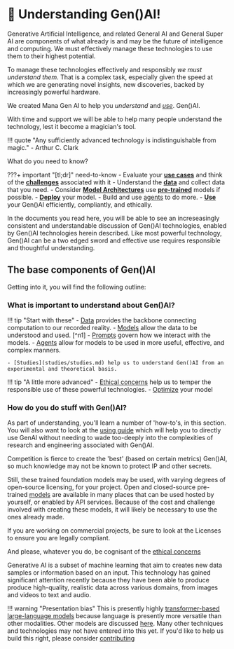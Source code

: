 # 🔮 Understanding Gen()AI! 

Generative Artificial Intelligence, and related General AI and General Super AI are components of what already is and may be the future of intelligence and computing. We must effectively manage these technologies to use them to their highest potential.

To manage these technologies effectively and responsibly _we must understand them_. That is a complex task, especially given the speed at which we are generating novel insights, new discoveries, backed by increasingly powerful hardware.

We created Mana Gen AI to help you _understand_ and [_use_](../Using/index.md). Gen()AI. 

With time and support we will be able to help many people understand the technology, lest it become a magician's tool.

!!! quote "Any sufficiently advanced technology is indistinguishable from magic."
    - Arthur C. Clark

What do you need to know?

???+ important "[tl;dr]" need-to-know
    - Evaluate your [**use cases**](./overview/use_cases.md) and think of the [**challenges**](./overview/challenges.md) associated with it
    - Understand the [**data**](./data/index.md) and collect data that you need.
    - Consider [**Model Architectures**](./architectures/index.md) use [**pre-trained**](./architectures/pre_trained_models.md) models if possible.
    - [**Deploy**](./deploying/index.md) your model.
    - Build and use [agents](./agents/index.md) to do more.
    - [**Use**](../Using/index.md) your Gen()AI efficiently, compliantly, and ethically.

In the documents you read here, you will be able to see an increseasingly consistent and understandable discussion of Gen()AI technologies, enabled by Gen()AI technologies herein described.  Like most powerful technology, Gen()AI can be a two edged sword and effective use requires responsible and thoughtful understanding.

## The base components of Gen()AI

Getting into it, you will find the following outline:

### What is important to understand about Gen()AI?

!!! tip "Start with these"
    - [Data](data/index.md) provides the backbone connecting computation to our recorded reality.
    - [Models](architectures/index.md) allow the data to be understood and used. [^n1]
    - [Prompts](prompting/index.md) govern how we interact with the models.
    - [Agents](agents/index.md) allow for models to be used in more useful, effective, and complex manners.
    
    - [Studies](studies/studies.md) help us to understand Gen()AI from an experimental and theoretical basis.

!!! tip "A little more advanced"
    - [Ethical concerns](../Using/ethically/index.md) help us to temper the responsible use of these powerful technologies.
    - [Optimize](architectures/optimization.md) your model

### How do you do stuff with Gen()AI?

As part of understanding, you'll learn a number of 'how-to's, in this section. You will also want to look at the [using guide](../Using/index.md) which will help you to directly use GenAI without needing to wade too-deeply into the complexities of research and engineering associated with Gen()AI.  

Competition is fierce to create the 'best' (based on certain metrics) Gen()AI, so much knowledge may not be known to protect IP and other secrets.

Still, these trained foundation models may be used, with varying degrees of open-source licensing, for your project. Open and closed-source pre-trained [models](architectures/pre_trained_models.md) are available in many places that can be used hosted by yourself, or enabled by API services. Because of the cost and challenge involved with creating these models, it will likely be necessary to use the ones already made.

If you are working on commercial projects, be sure to look at the Licenses to ensure you are legally compliant.

And please, whatever you do, be cognisant of the [ethical concerns](../Using/ethically/index.md)

Generative AI is a subset of machine learning that aim to creates new data samples or information based on an input. This technology has gained significant attention recently because they have been able to produce produce high-quality, realistic data across various domains, from images and videos to text and audio.


!!! warning "Presentation bias"
    This is presently highly [transformer-based large-language models](architectures/models/transformers.md) because language is presently more versatile than other modalities. Other models are discussed [here](architectures/models/index.md). Many other techniques and technologies may not have entered into this yet. If you'd like to help us build this right, please consider [contributing](../Managenai/contributing.md)
